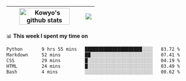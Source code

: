 | <a href="https://github.com/anuraghazra/github-readme-stats"><img width="85%" src="https://github-readme-stats.vercel.app/api?username=kowyo&show_icons=true&hide_border=true&theme=transparent" alt="Kowyo's github stats" /></a> | <a href="https://github.com/anuraghazra/github-readme-stats"><img align="center" src="https://github-readme-stats.vercel.app/api/top-langs/?username=kowyo&exclude_repo=Engineering-Competition-Robot,mobile-robot&hide=c,assembly,shaderlab,hlsl,mathematica,cmake&layout=compact&hide_border=true&theme=transparent" /></a> |
| ------------- | ------------- |

📊 **This week I spent my time on**
<!--START_SECTION:waka-->

```txt
Python       9 hrs 55 mins   █████████████████████░░░░   83.72 %
Markdown     52 mins         ██░░░░░░░░░░░░░░░░░░░░░░░   07.41 %
CSS          29 mins         █░░░░░░░░░░░░░░░░░░░░░░░░   04.19 %
HTML         24 mins         █░░░░░░░░░░░░░░░░░░░░░░░░   03.49 %
Bash         4 mins          ░░░░░░░░░░░░░░░░░░░░░░░░░   00.62 %
```

<!--END_SECTION:waka-->
